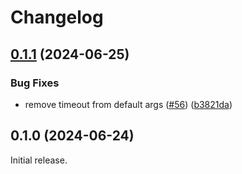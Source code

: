 # Changelog

## [0.1.1](https://github.com/fredrikaverpil/neotest-golang/compare/v0.1.0...v0.1.1) (2024-06-25)


### Bug Fixes

* remove timeout from default args ([#56](https://github.com/fredrikaverpil/neotest-golang/issues/56)) ([b3821da](https://github.com/fredrikaverpil/neotest-golang/commit/b3821daa8ca276bba9688740d5393f9f4d517642))

## 0.1.0 (2024-06-24)

Initial release.
